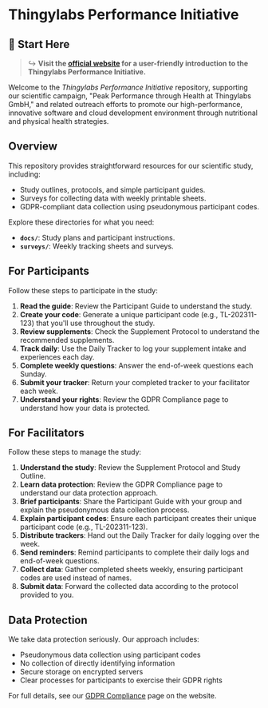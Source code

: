 # Thingylabs Performance Initiative

## 🚀 **Start Here**  
> ↪ **Visit the [official website](https://thingylabs.github.io/thingylabs-performance-initiative/) for a user-friendly introduction to the Thingylabs Performance Initiative.**  

Welcome to the *Thingylabs Performance Initiative* repository, supporting our scientific campaign, "Peak Performance through Health at Thingylabs GmbH," and related outreach efforts to promote our high-performance, innovative software and cloud development environment through nutritional and physical health strategies.

## Overview

This repository provides straightforward resources for our scientific study, including:

- Study outlines, protocols, and simple participant guides.
- Surveys for collecting data with weekly printable sheets.
- GDPR-compliant data collection using pseudonymous participant codes.

Explore these directories for what you need:

- **`docs/`**: Study plans and participant instructions.
- **`surveys/`**: Weekly tracking sheets and surveys.

## For Participants

Follow these steps to participate in the study:

1. **Read the guide**: Review the Participant Guide to understand the study.
2. **Create your code**: Generate a unique participant code (e.g., TL-202311-123) that you'll use throughout the study.
3. **Review supplements**: Check the Supplement Protocol to understand the recommended supplements.
4. **Track daily**: Use the Daily Tracker to log your supplement intake and experiences each day.
5. **Complete weekly questions**: Answer the end-of-week questions each Sunday.
6. **Submit your tracker**: Return your completed tracker to your facilitator each week.
7. **Understand your rights**: Review the GDPR Compliance page to understand how your data is protected.

## For Facilitators

Follow these steps to manage the study:

1. **Understand the study**: Review the Supplement Protocol and Study Outline.
2. **Learn data protection**: Review the GDPR Compliance page to understand our data protection approach.
3. **Brief participants**: Share the Participant Guide with your group and explain the pseudonymous data collection process.
4. **Explain participant codes**: Ensure each participant creates their unique participant code (e.g., TL-202311-123).
5. **Distribute trackers**: Hand out the Daily Tracker for daily logging over the week.
6. **Send reminders**: Remind participants to complete their daily logs and end-of-week questions.
7. **Collect data**: Gather completed sheets weekly, ensuring participant codes are used instead of names.
8. **Submit data**: Forward the collected data according to the protocol provided to you.

## Data Protection

We take data protection seriously. Our approach includes:
- Pseudonymous data collection using participant codes
- No collection of directly identifying information
- Secure storage on encrypted servers
- Clear processes for participants to exercise their GDPR rights

For full details, see our [GDPR Compliance](gdpr-compliance.md) page on the website.
